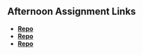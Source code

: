 ## Afternoon Assignment Links

* **[Repo](https://github.com/Aulero99/<ASSIGNMENT_REPO>)**
* **[Repo](https://github.com/Aulero99/<ASSIGNMENT_REPO>)**
* **[Repo](https://github.com/Aulero99/<ASSIGNMENT_REPO>)**
